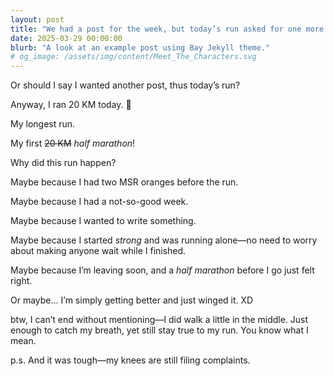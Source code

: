 ```yaml
---
layout: post
title: "We had a post for the week, but today’s run asked for one more."
date: 2025-03-29 00:00:00
blurb: "A look at an example post using Bay Jekyll theme."
# og_image: /assets/img/content/Meet_The_Characters.svg
---
```


Or should I say I wanted another post, thus today’s run?

Anyway, I ran 20 KM today. 🌼

My longest run.

My first <strike>20 KM</strike> <i>half marathon</i>!

Why did this run happen?

Maybe because I had two MSR oranges before the run.

Maybe because I had a not-so-good week.

Maybe because I wanted to write something.

Maybe because I started <i>strong</i> and was running alone—no need to worry about making anyone wait while I finished.

Maybe because I’m leaving soon, and a <i>half marathon</i> before I go just felt right.

Or maybe...
I’m simply getting better and just winged it. XD

btw, I can’t end without mentioning—I did walk a little in the middle. Just enough to catch my breath, yet still stay true to my run. You know what I mean.

p.s. And it was tough—my knees are still filing complaints.
